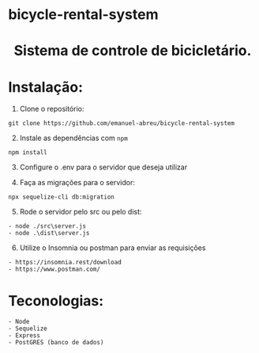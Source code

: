 # bicycle-rental-system

<h1 align="center">
   Sistema de controle de bicicletário.
</h1>

# Instalação:

1. Clone o repositório:

```
git clone https://github.com/emanuel-abreu/bicycle-rental-system
```

2. Instale as dependências com `npm`

```
npm install
```

3. Configure o .env para o servidor que deseja utilizar

4. Faça as migrações para o servidor:

```
npx sequelize-cli db:migration
```

5. Rode o servidor pelo src ou pelo dist:

```
- node ./src\server.js
- node .\dist\server.js
```

6. Utilize o Insomnia ou postman para enviar as requisições

```
- https://insomnia.rest/download
- https://www.postman.com/
```

# Teconologias:

```
- Node
- Sequelize
- Express
- PostGRES (banco de dados)
```
